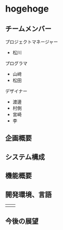 <!--VScodeで編集した方が楽-->
# hogehoge
## チームメンバー
プロジェクトマネージャー
- 松川

プログラマ
- 山﨑
- 松田

デザイナー
- 渡邊
- 村側
- 宮崎
- 李

## 企画概要
## システム構成
## 機能概要
## 開発環境、言語
|||
|-|-|
|||
## 今後の展望